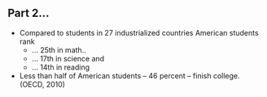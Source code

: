 ##  Part 2...

- Compared to students in 27 industrialized countries American students rank
  - ... 25th in math..
  - ... 17th in science and
  - ... 14th in reading
- Less than half of American students – 46 percent – finish college. (OECD, 2010)
